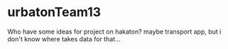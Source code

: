 # urbatonTeam13
Who have some ideas for project on hakaton?
maybe transport app, but i don't know where takes data for that...
